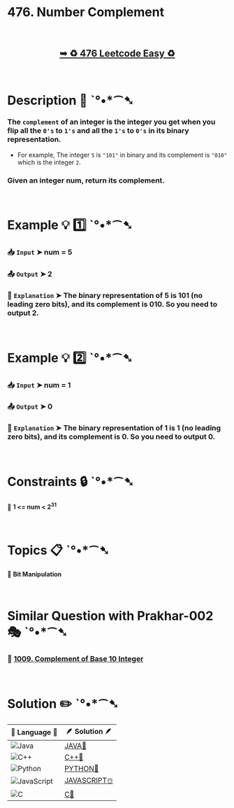 # 476. Number Complement

</br>

<h2 align="center"> 

<a href="https://leetcode.com/problems/number-complement/description/?envType=daily-question&envId=2024-08-22"><strong>➥ ♻️ 476 Leetcode Easy ♻️ </strong></a>
</h2>

</br>

# Description 📜 ˋ°•*⁀➷

### The `complement` of an integer is the integer you get when you flip all the `0's` to `1's` and all the `1's` to `0's` in its binary representation.

- For example, The integer `5` is `"101"` in binary and its complement is `"010"` which is the integer `2`.

### Given an integer num, return its complement.

</br>

# Example 💡 1️⃣ ˋ°•*⁀➷

  ### 📥 `Input`  ➤ num = 5 

  ### 📤 `Output`  ➤ 2

  ### 🔦 `Explanation`  ➤ The binary representation of 5 is 101 (no leading zero bits), and its complement is 010. So you need to output 2.

</br>

# Example 💡 2️⃣ ˋ°•*⁀➷

  ### 📥 `Input` ➤ num = 1

  ### 📤 `Output`  ➤ 0

  ### 🔦 `Explanation` ➤ The binary representation of 1 is 1 (no leading zero bits), and its complement is 0. So you need to output 0.

</br>

# Constraints 🔒 ˋ°•*⁀➷

🔹 **1 <= num < 2<sup>31</sup>** </br>

</br>

# Topics 📋 ˋ°•*⁀➷

🔸 **Bit Manipulation**  </br>

</br>

# Similar Question with Prakhar-002 🎭 ˋ°•*⁀➷

### 💎 [1009. Complement of Base 10 Integer]()

</br>

# Solution ✏️ ˋ°•*⁀➷

| 📒 Language 📒  | 🪶 Solution 🪶 |
| ------------- | ------------- |
|  ![Java](https://img.shields.io/badge/java-%23ED8B00.svg?style=for-the-badge&logo=openjdk&logoColor=white)  | [JAVA🍁](https://github.com/Prakhar-002/LEETCODE/blob/main/%F0%9F%93%9C%20Daily%20Challange%20%F0%9F%92%A1/08%20August%20%F0%9F%8F%B5%EF%B8%8F%202024/22%20-%2008%20-%202024%20---%20476.%20Number%20Complement%20%E2%98%83%EF%B8%8F%20%F0%9F%8D%81%20%F0%9F%8D%B0%20%F0%9F%8E%B2%20%F0%9F%92%96/%F0%9F%8D%81JAVA-476-NumberComplement.java) |
|  ![C++](https://img.shields.io/badge/c++-%2300599C.svg?style=for-the-badge&logo=c%2B%2B&logoColor=white)  | [C++🎲](https://github.com/Prakhar-002/LEETCODE/blob/main/%F0%9F%93%9C%20Daily%20Challange%20%F0%9F%92%A1/08%20August%20%F0%9F%8F%B5%EF%B8%8F%202024/22%20-%2008%20-%202024%20---%20476.%20Number%20Complement%20%E2%98%83%EF%B8%8F%20%F0%9F%8D%81%20%F0%9F%8D%B0%20%F0%9F%8E%B2%20%F0%9F%92%96/%F0%9F%8E%B2CPP-476-NumberComplement.cpp)  |
|  ![Python](https://img.shields.io/badge/python-3670A0?style=for-the-badge&logo=python&logoColor=ffdd54)    | [PYTHON🍰](https://github.com/Prakhar-002/LEETCODE/blob/main/%F0%9F%93%9C%20Daily%20Challange%20%F0%9F%92%A1/08%20August%20%F0%9F%8F%B5%EF%B8%8F%202024/22%20-%2008%20-%202024%20---%20476.%20Number%20Complement%20%E2%98%83%EF%B8%8F%20%F0%9F%8D%81%20%F0%9F%8D%B0%20%F0%9F%8E%B2%20%F0%9F%92%96/%F0%9F%8D%B0PYTHON-476-NumberComplement.py) |
| ![JavaScript](https://img.shields.io/badge/javascript-%23323330.svg?style=for-the-badge&logo=javascript&logoColor=%23F7DF1E)   | [JAVASCRIPT☃️](https://github.com/Prakhar-002/LEETCODE/blob/main/%F0%9F%93%9C%20Daily%20Challange%20%F0%9F%92%A1/08%20August%20%F0%9F%8F%B5%EF%B8%8F%202024/22%20-%2008%20-%202024%20---%20476.%20Number%20Complement%20%E2%98%83%EF%B8%8F%20%F0%9F%8D%81%20%F0%9F%8D%B0%20%F0%9F%8E%B2%20%F0%9F%92%96/%E2%98%83%EF%B8%8FJAVASCRIPT-476-NumberComplement.js) |
|   ![C](https://img.shields.io/badge/c-%2300599C.svg?style=for-the-badge&logo=c&logoColor=white)   | [C💖](https://github.com/Prakhar-002/LEETCODE/blob/main/%F0%9F%93%9C%20Daily%20Challange%20%F0%9F%92%A1/08%20August%20%F0%9F%8F%B5%EF%B8%8F%202024/22%20-%2008%20-%202024%20---%20476.%20Number%20Complement%20%E2%98%83%EF%B8%8F%20%F0%9F%8D%81%20%F0%9F%8D%B0%20%F0%9F%8E%B2%20%F0%9F%92%96/%F0%9F%92%96C-476-NumberComplement.c)  |
